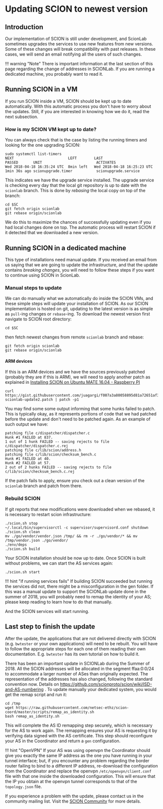 # Updating SCION to newest version

## Introduction

Our implementation of SCION is still under development, and ScionLab sometimes upgrades the services to use new features from new versions.
Some of these changes will break compatibility with past releases. In these cases, we will send an email notifying all the users of such changes.

!!! warning "Note"
    There is important information at the last section of this page regarding the change of addresses in SCIONLab. If you are running a dedicated machine, you probably want to read it.


## Running SCION in a VM

If you run SCION inside a VM, SCION should be kept up to date automatically. With this automatic process you don't have to worry about the updates. Still, if you are interested in knowing how we do it, read the next subsection.

### How is my SCION VM kept up to date?

You can always check that is the case by listing the running timers and looking for the one upgrading SCION:
```shell
sudo systemctl list-timers
NEXT                         LEFT        LAST                         PASSED       UNIT                         ACTIVATES
Wed 2018-04-18 16:35:24 UTC  8min left   Wed 2018-04-18 16:25:23 UTC  1min 36s ago scionupgrade.timer           scionupgrade.service
```
This indicates we have the upgrade service installed. The upgrade service is checking every day that the local git repository is up to date with the `scionlab` branch. This is done by _rebasing_ the local copy on top of the branch:
```shell
cd $SC
git fetch origin scionlab
git rebase origin/scionlab
```
We do this to maximize the chances of successfully updating even if you had local changes done on top.
The automatic process will restart SCION if it detected that we downloaded a new version.

## Running SCION in a dedicated machine

This type of installations need manual update. If you received an email from us saying that we are going to update the infrastructure, and that the update contains _breaking changes_, you will need to follow these steps if you want to continue using SCION in ScionLab.

### Manual steps to update

We can do manually what we automatically do inside the SCION VMs, and these simple steps will update your installation of SCION.
As our SCION implementation is hosted on git, updating to the latest version is as simple as `pull`-ing changes or `rebase`-ing.
To download the newest version first navigate to SCION root directory:

```shell
cd $SC
```

then fetch newest changes from remote `scionlab` branch and rebase:

```shell
git fetch origin scionlab
git rebase origin/scionlab
```

#### ARM devices

If this is an ARM devices and we have the sources previously patched (probably they are if this is ARM), we will need to apply another patch
as explained in [Installing SCION on Ubuntu MATE 16.04 - Raspberry PI](../native_setup/rpi_ubuntu/index.html#step-two-apply-necessary-patches)

```shell
curl https://gist.githubusercontent.com/juagargi/f007a3a80058895d81a72651af32cb44/raw/421d8bfecdd225a3b17a18ec1c1e1bf86c436b35/arm-scionlab-update2.patch | patch -p1
```

You may find some some output informing that some hunks failed to patch. This is typically okay, as it represents portions of code that we had patched before the update and don't need to be patched again. As an example of such output we have:

```shell
patching file c/dispatcher/dispatcher.c
Hunk #1 FAILED at 837.
1 out of 1 hunk FAILED -- saving rejects to file c/dispatcher/dispatcher.c.rej
patching file c/lib/scion/address.h
patching file c/lib/scion/checksum_bench.c
Hunk #1 FAILED at 40.
Hunk #2 FAILED at 57.
2 out of 2 hunks FAILED -- saving rejects to file c/lib/scion/checksum_bench.c.rej

```

If the patch fails to apply, ensure you check out a clean version of the `scionlab` branch and patch from there.


### Rebuild SCION

If git reports that new modifications were downloaded when we rebased, it is necessary to restart scion infrastructure:

```shell
./scion.sh stop
~/.local/bin/supervisorctl -c supervisor/supervisord.conf shutdown
./scion.sh clean
mv ./go/vendor/vendor.json /tmp/ && rm -r ./go/vendor/* && mv /tmp/vendor.json ./go/vendor/
./env/deps
./scion.sh build
```

Your SCION installation should be now up to date. Once SCION is built without problems, we can start the AS services again:

```shell
./scion.sh start
```

!!! hint "if running services fails"
    If building SCION succeeded but running the services did not, there might be a misconfiguration in the gen folder. If this was a manual update to support the SCIONLab update done in the summer of 2018, you will probably need to remap the identity of your AS; please keep reading to learn how to do that manually.

And the SCION services will start running.

## Last step to finish the update

After the update, the applications that are not delivered directly with SCION (e.g. `bwtester` or your own applications) will need to be rebuilt. You will have to follow the appropriate steps for each one of them reading their own documentation. E.g. `bwtester` has its own tutorial on how to build it.

There has been an important update in SCIONLab during the Summer of 2018. All the SCION addresses will be allocated in the segment ffaa:0:0/24 to accommodate a larger number of ASes than originally expected. The representation of the addresses has also changed, following the standard convention now. Details on https://github.com/scionproto/scion/wiki/ISD-and-AS-numbering .
To update manually your dedicated system, you would get the remap script and run it:
```shell
cd /tmp
wget https://raw.githubusercontent.com/netsec-ethz/scion-coord/master/scripts/remap_as_identity.sh
bash remap_as_identity.sh
```
This will complete the AS ID remapping step securely, which is necessary for the AS to work again. The remapping ensures your AS is requesting it by verifying data signed with the AS certificate.
This step should reconfigure your AS in the Coordinator and return a `gen` configuration. 

!!! hint "OpenVPN"
    If your AS was using openvpn the Coordinator should give you exactly the same IP address as the one you have running in your tunnel interface; but, if you encounter any problem regarding the border router failing to bind to a different IP address, re-download the configuration from the Coordinator and replace the openvpn `/etc/openvpn/client.conf` file with that one inside the downloaded configuration. This will ensure that the IP you obtain at the openvpn tunnel corresponds to that of the `topology.json` file.


If you experience a problem with the update, please contact us in the community mailing list. Visit the [SCION Community](https://groups.google.com/forum/#!forum/scion-community) for more details.
